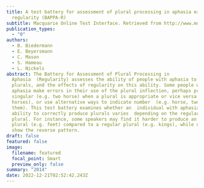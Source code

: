 ```yaml
---
title: A test battery for assessment of plural processing in aphasia exploring
  regularity (BAPPA-R)
subtitle: Macquarie Online Test Interface. Retrieved from http://www.motif.org.au
publication_types:
  - "0"
authors:
  - B. Biedermann
  - E. Beyersmann
  - C. Mason
  - S. Hameau
  - L. Nickels
abstract: The Battery for Assessment of Plural Processing in
  Aphasia  (Regularity) assesses the ability of people with aphasia to produce
  plurals, and the effects of regularity on this ability. Some people with
  aphasia make errors in their use of the plural inflection, perhaps producing a
  singular (e.g. two horse) when a plural is appropriate or vice versa (e.g. one
  horses), or use alternative ways to indicate number  (e.g. horse, two of
  them). This test battery examines whether an  individual with aphasia's
  ability to correctly produce plurals varies  depending on the regularity of a
  plural. For instance, some speakers may find it harder to produce an irregular
  plural (e.g. feet) compared to a regular plural (e.g. kings), while others may
  show the reverse pattern.
draft: false
featured: false
image:
  filename: featured
  focal_point: Smart
  preview_only: false
summary: "2014"
date: 2022-12-21T02:52:42.243Z
---
```

